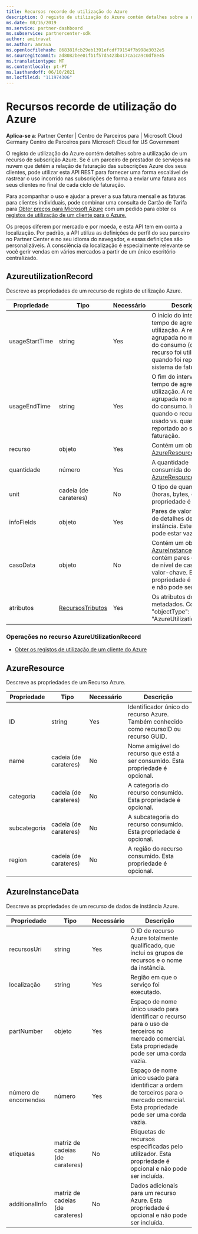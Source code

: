 ```yaml
---
title: Recursos recorde de utilização do Azure
description: O registo de utilização do Azure contém detalhes sobre a utilização de um recurso de subscrição Azure.
ms.date: 08/16/2019
ms.service: partner-dashboard
ms.subservice: partnercenter-sdk
author: amitravat
ms.author: amrava
ms.openlocfilehash: 868381fcb29eb1391efcdf79154f7b998e3032e5
ms.sourcegitcommit: ad8082bee01fb1f57da423b417ca1ca9c0df8e45
ms.translationtype: MT
ms.contentlocale: pt-PT
ms.lasthandoff: 06/10/2021
ms.locfileid: "111974306"
---
```

# <a name="azure-utilization-record-resources"></a>Recursos recorde de utilização do Azure

**Aplica-se a**: Partner Center | Centro de Parceiros para | Microsoft Cloud Germany Centro de Parceiros para Microsoft Cloud for US Government

O registo de utilização do Azure contém detalhes sobre a utilização de um recurso de subscrição Azure. Se é um parceiro de prestador de serviços na nuvem que detém a relação de faturação das subscrições Azure dos seus clientes, pode utilizar esta API REST para fornecer uma forma escalável de rastrear o uso incorrido nas subscrições de forma a enviar uma fatura aos seus clientes no final de cada ciclo de faturação.

Para acompanhar o uso e ajudar a prever a sua fatura mensal e as faturas para clientes individuais, pode combinar uma consulta de Cartão de Tarifa para [Obter preços para Microsoft Azure](get-prices-for-microsoft-azure.md) com um pedido para obter os [registos de utilização de um cliente para o Azure.](get-a-customer-s-utilization-record-for-azure.md)

Os preços diferem por mercado e por moeda, e esta API tem em conta a localização. Por padrão, a API utiliza as definições de perfil do seu parceiro no Partner Center e no seu idioma do navegador, e essas definições são personalizáveis. A consciência da localização é especialmente relevante se você gerir vendas em vários mercados a partir de um único escritório centralizado.

## <a name="azureutilizationrecord"></a>AzureutilizationRecord

Descreve as propriedades de um recurso de registo de utilização Azure.

| Propriedade       | Tipo                                      | Necessário | Descrição                                                                                                                                                                             |
|----------------|-------------------------------------------|----------|-----------------------------------------------------------------------------------------------------------------------------------------------------------------------------------------|
| usageStartTime | string                                    | Yes      | O início do intervalo de tempo de agregação de utilização. A resposta é agrupada no momento do consumo (quando o recurso foi utilizado vs. quando foi reportado ao sistema de faturação). |
| usageEndTime   | string                                    | Yes      | O fim do intervalo de tempo de agregação de utilização. A resposta é agrupada no momento do consumo. Isto é, quando o recurso foi usado vs. quando foi reportado ao sistema de faturação.   |
| recurso       | objeto                                    | Yes      | Contém um objeto [AzureResource.](#azureresource)                                                                                                                                     |
| quantidade       | número                                    | Yes      | A quantidade consumida do [AzureResource.](#azureresource)                                                                                                                           |
| unit           | cadeia (de carateres)                                    | No       | O tipo de quantidade (horas, bytes, etc.) Esta propriedade é opcional                                                                                                                     |
| infoFields     | objeto                                    | Yes      | Pares de valor-chave de detalhes de nível de instância. Este objeto pode estar vazio.                                                                                                                    |
| casoData   | objeto                                    | No       | Contém um objeto [AzureInstanceData](#azureinstancedata) que contém pares de dados de nível de caso de valor-chave. Esta propriedade é opcional e não pode ser incluída.                  |
| atributos     | [RecursosTributos](utility-resources.md#resourceattributes) | Yes      | Os atributos dos metadados. Contém "objectType": "AzureUtilizationRecord"                                                                                                                |

### <a name="operations-on-the-azureutilizationrecord-resource"></a>Operações no recurso AzureUtilizationRecord

- [Obter os registos de utilização de um cliente do Azure](get-a-customer-s-utilization-record-for-azure.md)

## <a name="azureresource"></a>AzureResource

Descreve as propriedades de um Recurso Azure.

| Propriedade    | Tipo   | Necessário | Descrição                                                                         |
|-------------|--------|----------|-------------------------------------------------------------------------------------|
| ID          | string | Yes      | Identificador único do recurso Azure. Também conhecido como recursoID ou recurso GUID. |
| name        | cadeia (de carateres) | No       | Nome amigável do recurso que está a ser consumido. Esta propriedade é opcional.            |
| categoria    | cadeia (de carateres) | No       | A categoria do recurso consumido. Esta propriedade é opcional.                   |
| subcategoria | cadeia (de carateres) | No       | A subcategoria do recurso consumido. Esta propriedade é opcional.               |
| region      | cadeia (de carateres) | No       | A região do recurso consumido. Esta propriedade é opcional.                     |

## <a name="azureinstancedata"></a>AzureInstanceData

Descreve as propriedades de um recurso de dados de instância Azure.

| Propriedade       | Tipo             | Necessário | Descrição                                                                                                        |
|----------------|------------------|----------|--------------------------------------------------------------------------------------------------------------------|
| recursosUri    | string           | Yes      | O ID de recurso Azure totalmente qualificado, que inclui os grupos de recursos e o nome da instância.                   |
| localização       | string           | Yes      | Região em que o serviço foi executado.                                                                               |
| partNumber     | objeto           | Yes      | Espaço de nome único usado para identificar o recurso para o uso de terceiros no mercado comercial. Esta propriedade pode ser uma corda vazia. |
| número de encomendas    | número           | Yes      | Espaço de nome único usado para identificar a ordem de terceiros para o mercado comercial. Esta propriedade pode ser uma corda vazia.          |
| etiquetas           | matriz de cadeias (de carateres) | No       | Etiquetas de recursos especificadas pelo utilizador. Esta propriedade é opcional e não pode ser incluída.                            |
| additionalInfo | matriz de cadeias (de carateres) | No       | Dados adicionais para um recurso Azure. Esta propriedade é opcional e não pode ser incluída.                          |
